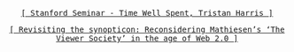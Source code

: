 <div align="center"> 
<br><br><br>
</div>
<div align="center"> 
<br><br><br>

<samp> [[ Stanford Seminar - Time Well Spent, Tristan Harris ]](https://www.youtube.com/watch?v=anEykhlBd-Q&t=828s)  </samp>


<samp> [[ Revisiting the synopticon: Reconsidering Mathiesen’s ‘The Viewer Society’ in the age of Web 2.0 ]](https://www.researchgate.net/profile/Aaron-Doyle/publication/258192069_Revisiting_the_synopticon_Reconsidering_Mathiesen%27s_%27The_Viewer_Society%27_in_the_age_of_Web_20/links/606b2a5692851c91b1a6acee/Revisiting-the-synopticon-Reconsidering-Mathiesens-The-Viewer-Society-in-the-age-of-Web-20.pdf?origin=publication_detail&_tp=eyJjb250ZXh0Ijp7ImZpcnN0UGFnZSI6InB1YmxpY2F0aW9uIiwicGFnZSI6InB1YmxpY2F0aW9uRG93bmxvYWQiLCJwcmV2aW91c1BhZ2UiOiJwdWJsaWNhdGlvbiJ9fQ&__cf_chl_tk=ielNY1xvZmuur9a4i.MMvGJ.BzlmoacCR_hU0FQUD6k-1734918320-1.0.1.1-Aa9LlB.MJTm5z6SB7ldugioBkRi6PLG3R.cnuLryQ.E)  </samp>



<div align="left"> 
<br><br><br>
<br><br><br>
